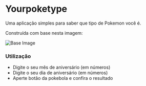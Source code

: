 # Yourpoketype

Uma aplicação simples para saber que tipo de Pokemon você é. 

Construída com base nesta imagem:

![Base Image](https://i.ibb.co/JHrx8Y3/base.jpg)

### Utilização

* Digite o seu mês de aniversário (em números)
* Digite o seu dia de aniversário (em números)
* Aperte botão da pokebola e confira o resultado
